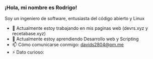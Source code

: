 ### ¡Hola, mi nombre es Rodrigo!

<!--
- 🔭 I’m currently working on ...
- 🌱 I’m currently learning ...
- 👯 I’m looking to collaborate on ...
- 🤔 I’m looking for help with ...
- 💬 Ask me about ...
- 📫 How to reach me: ...
- 😄 Pronouns: ...
- ⚡ Fun fact: ...
:computer: Línea de código más utilizada `git commit -m "Initial Commit"`
-->

Soy un ingeniero de software, entusiasta del código abierto y Linux

- 🔭 Actualmente estoy trabajando en mis paginas web (devrs.xyz y recetabase.xyz)
- 🌱 Actualmente estoy aprendiendo Desarrollo web y Scripting
- 📫 Cómo comunicarse conmigo: davids2804@pm.me
- ⚡ Dato curioso: 

<!--<img src="https://github-readme-stats.vercel.app/api/top-langs/?username=rs288&langs_count=10&theme=tokyonight&layout=compact" alt="rs288 :: Top Langs" />-->

 
